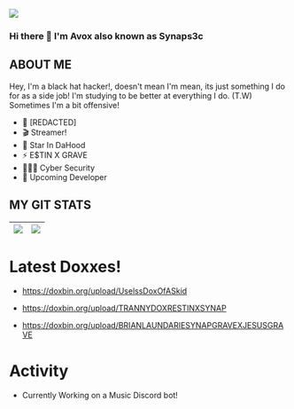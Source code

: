 <a href="https://doxbin.org/user/synaps3c"><img align="center" src="https://github.com/avoxsec/avoxsec/blob/main/Fart.png"/></a>

### Hi there 👋 I'm Avox also known as Synaps3c 




## ABOUT ME
Hey, I'm a black hat hacker!, doesn't mean I'm mean, its just something I do for as a side job! I'm studying to be better at everything I do.
(T.W) Sometimes I'm a bit offensive! 

- 🍎 [REDACTED]
- 🎬 Streamer!
- 🌟 Star In DaHood
- ⚡️ E$TIN X GRAVE
- 👨🏻‍💻 Cyber Security
- 🔭 Upcoming Developer


## MY GIT STATS
<img src="https://github-readme-stats.vercel.app/api?username=avoxsec&&show_icons=true&count_private=true&theme=radical"/>|<img src="https://github-readme-streak-stats.herokuapp.com/?user=avoxsec&theme=radical"/>|
|---|---|


# Latest Doxxes!
<!-- YOUTUBE:START -->
- https://doxbin.org/upload/UselssDoxOfASkid

- https://doxbin.org/upload/TRANNYDOXRESTINXSYNAP

- https://doxbin.org/upload/BRIANLAUNDARIESYNAPGRAVEXJESUSGRAVE
<!-- YOUTUBE:END -->

# Activity
<!-- BLOG-POST-LIST:START -->
- Currently Working on a Music Discord bot! 
<!-- BLOG-POST-LIST:END -->
